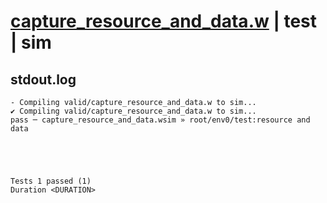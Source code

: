 # [capture_resource_and_data.w](../../../../examples/tests/valid/capture_resource_and_data.w) | test | sim

## stdout.log
```log
- Compiling valid/capture_resource_and_data.w to sim...
✔ Compiling valid/capture_resource_and_data.w to sim...
pass ─ capture_resource_and_data.wsim » root/env0/test:resource and data
 




Tests 1 passed (1) 
Duration <DURATION>

```

